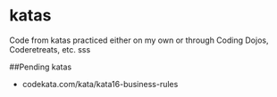 katas
=====

Code from katas practiced either on my own or through Coding Dojos, Coderetreats, etc.
sss

##Pending katas
* codekata.com/kata/kata16-business-rules
